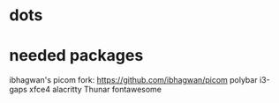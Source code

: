 # dots

# needed packages
ibhagwan's picom fork: https://github.com/ibhagwan/picom
polybar
i3-gaps
xfce4
alacritty
Thunar
fontawesome
